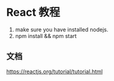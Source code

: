 # React 教程

1. make sure you have installed nodejs.
2. npm install && npm start

## 文档

https://reactjs.org/tutorial/tutorial.html
